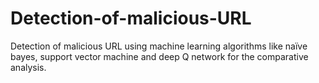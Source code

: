 # Detection-of-malicious-URL

Detection of malicious URL using machine learning algorithms like naïve bayes, support vector machine and deep Q network for the comparative analysis.
